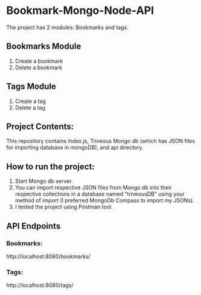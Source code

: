 # Bookmark-Mongo-Node-API
The project has 2 modules: Bookmarks and tags.

## Bookmarks Module
1. Create a bookmark
2. Delete a bookmark

## Tags Module
1. Create a tag
2. Delete a tag

## Project Contents:
This repository contains Index.js, Triveous Mongo db (which has JSON files for importing database in mongoDB), and api directory.

## How to run the project:
1. Start Mongo db server.
2. You can import respective JSON files from Mongo db into their respective collections in a database named "triveousDB" using your method of import (I preferred MongoDb Compass to import my JSONs).
3. I tested the project using Postman tool.

## API Endpoints
### Bookmarks:
http://localhost:8080/bookmarks/

### Tags:
http://localhost:8080/tags/
